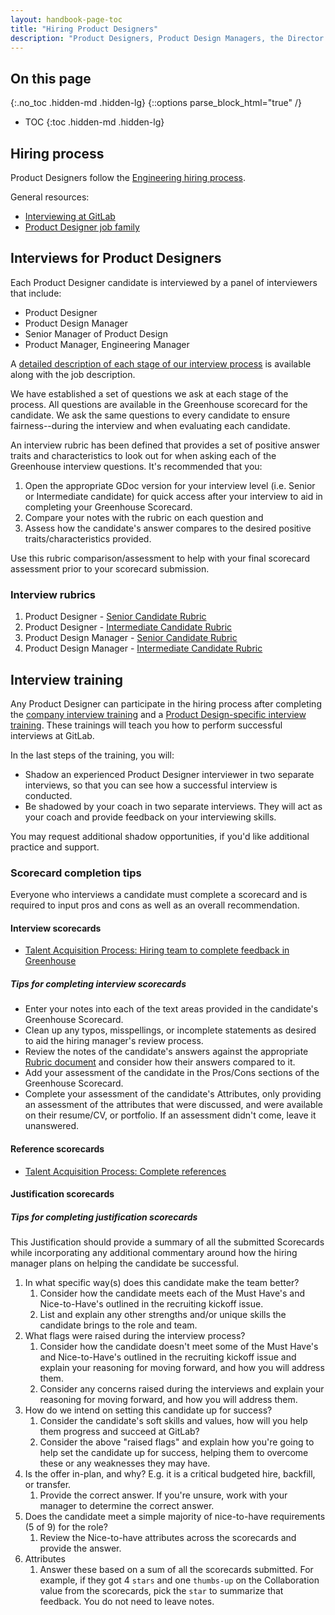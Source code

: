 ```yaml
---
layout: handbook-page-toc
title: "Hiring Product Designers"
description: "Product Designers, Product Design Managers, the Director of Product Design, and Product Managers participate in our hiring process by interviewing Product Designer candidates. We have created guidelines to help support a consistent end-to-end hiring process."
---
```


## On this page
{:.no_toc .hidden-md .hidden-lg}
{::options parse_block_html="true" /}

- TOC
{:toc .hidden-md .hidden-lg}


## Hiring process

Product Designers follow the [Engineering hiring process](/handbook/engineering/#hiring-practices).

General resources:
- [Interviewing at GitLab](/handbook/hiring/interviewing/#conducting-a-gitlab-interview)
- [Product Designer job family](https://handbook.gitlab.com/job-families/product/product-designer/)

## Interviews for Product Designers

Each Product Designer candidate is interviewed by a panel of interviewers that include:
- Product Designer
- Product Design Manager
- Senior Manager of Product Design
- Product Manager, Engineering Manager

A [detailed description of each stage of our interview process](https://handbook.gitlab.com/job-families/product/product-designer/#hiring-process) is available along with the job description.

We have established a set of questions we ask at each stage of the process. All questions are available in the Greenhouse scorecard for the candidate. We ask the same questions to every candidate to ensure fairness--during the interview and when evaluating each candidate.

An interview rubric has been defined that provides a set of positive answer traits and characteristics to look out for when asking each of the Greenhouse interview questions. It's recommended that you:
1. Open the appropriate GDoc version for your interview level (i.e. Senior or Intermediate candidate) for quick access after your interview to aid in completing your Greenhouse Scorecard. 
2. Compare your notes with the rubric on each question and 
3. Assess how the candidate's answer compares to the desired positive traits/characteristics provided.

Use this rubric comparison/assessment to help with your final scorecard assessment prior to your scorecard submission.

### Interview rubrics
1. Product Designer - [Senior Candidate Rubric](https://docs.google.com/document/d/1LLWyEmegVh1m78r4UMTdgGpgB1fpCCqQ6dB6WASBNAw/edit?usp=sharing)
2. Product Designer - [Intermediate Candidate Rubric](https://docs.google.com/document/d/1EjD-G1KUADLeoGpPEOs2e19_oNeDnL8jC95UMSUo864/edit?usp=sharing)
3. Product Design Manager - [Senior Candidate Rubric](https://docs.google.com/document/d/1iiMrOtnEc9XRheJ1AAfLSKcPk4Qbr1WKPiubKFCHhbY/edit?usp=sharing)
4. Product Design Manager - [Intermediate Candidate Rubric](https://docs.google.com/document/d/1Z8MlKQ5S7sMR2jJTNR5weYxMu9c1tpmvUE4ZXpDcqBo/edit?usp=sharing)

## Interview training

Any Product Designer can participate in the hiring process after completing the [company interview training](https://gitlab.com/gitlab-com/people-group/Training/-/blob/master/.gitlab/issue_templates/interview_training.md) and a [Product Design-specific interview training](https://gitlab.com/gitlab-org/gitlab-design/-/blob/master/.gitlab/issue_templates/Product%20Designer%20Job%20Interview%20Training.md). These trainings will teach you how to perform successful interviews at GitLab.

In the last steps of the training, you will:
- Shadow an experienced Product Designer interviewer in two separate interviews, so that you can see how a successful interview is conducted. 
- Be shadowed by your coach in two separate interviews. They will act as your coach and provide feedback on your interviewing skills. 

You may request additional shadow opportunities, if you'd like additional practice and support.

### Scorecard completion tips
Everyone who interviews a candidate must complete a scorecard and is required to input pros and cons as well as an overall recommendation.

#### Interview scorecards
- [Talent Acquisition Process: Hiring team to complete feedback in Greenhouse](https://about.gitlab.com/handbook/hiring/talent-acquisition-framework/hiring-manager/#step-6hm-hiring-team-to-complete-feedback-in-greenhouse)

##### Tips for completing interview scorecards

- Enter your notes into each of the text areas provided in the candidate's Greenhouse Scorecard.
- Clean up any typos, misspellings, or incomplete statements as desired to aid the hiring manager's review process.
- Review the notes of the candidate's answers against the appropriate [Rubric document](#interview-rubrics) and consider how their answers compared to it.
- Add your assessment of the candidate in the Pros/Cons sections of the Greenhouse Scorecard.
- Complete your assessment of the candidate's Attributes, only providing an assessment of the attributes that were discussed, and were available on their resume/CV, or portfolio. If an assessment didn't come, leave it unanswered.

#### Reference scorecards
- [Talent Acquisition Process: Complete references](https://about.gitlab.com/handbook/hiring/talent-acquisition-framework/hiring-manager/#step-7hm-complete-references)

#### Justification scorecards

##### Tips for completing justification scorecards

This Justification should provide a summary of all the submitted Scorecards while incorporating any additional commentary around how the hiring manager plans on helping the candidate be successful.

1. In what specific way(s) does this candidate make the team better?
    1. Consider how the candidate meets each of the Must Have's and Nice-to-Have's outlined in the recruiting kickoff issue. 
    2. List and explain any other strengths and/or unique skills the candidate brings to the role and team.
2. What flags were raised during the interview process?
    1. Consider how the candidate doesn't meet some of the Must Have's and Nice-to-Have's outlined in the recruiting kickoff issue and explain your reasoning for moving forward, and how you will address them.
    1. Consider any concerns raised during the interviews and explain your reasoning for moving forward, and how you will address them.
3. How do we intend on setting this candidate up for success?
    1. Consider the candidate's soft skills and values, how will you help them progress and succeed at GitLab?
    2. Consider the above "raised flags" and explain how you're going to help set the candidate up for success, helping them to overcome these or any weaknesses they may have.
4. Is the offer in-plan, and why? E.g. it is a critical budgeted hire, backfill, or transfer.
    1. Provide the correct answer. If you're unsure, work with your manager to determine the correct answer.
5. Does the candidate meet a simple majority of nice-to-have requirements (5 of 9) for the role?
    1. Review the Nice-to-have attributes across the scorecards and provide the answer.
6. Attributes
    1. Answer these based on a sum of all the scorecards submitted. For example, if they got 4 `stars` and one `thumbs-up` on the Collaboration value from the scorecards, pick the `star` to summarize that feedback. You do not need to leave notes.